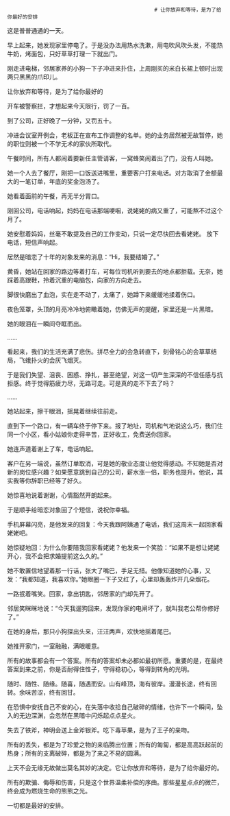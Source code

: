                                                     # 让你放弃和等待，是为了给你最好的安排






这是普普通通的一天。

早上起来，她发现家里停电了。于是没办法用热水洗漱，用电吹风吹头发，不能热牛奶，烤面包，只好草草打理一下就出门。

刚走进电梯，邻居家养的小狗一下子冲进来扑住，上周刚买的米白长裙上顿时出现两只黑黑的爪印儿。

让你放弃和等待，是为了给你最好的

开车被警察拦，才想起来今天限行，罚了一百。

到了公司，正好晚了一分钟，又罚五十。

冲进会议室开例会，老板正在宣布工作调整的名单。她的业务居然被无故暂停，她的职位则被一个不学无术的家伙所取代。

午餐时间，所有人都闹着要新任主管请客，一窝蜂笑闹着出了门，没有人叫她。

她一个人去了餐厅，刚把一口饭送进嘴里，重要客户打来电话。对方取消了金额最大的一笔订单，年底的奖金泡汤了。

她看着面前的午餐，再无半分胃口。

刚回公司，电话响起，妈妈在电话那端哽咽，说姥姥的病又重了，可能熬不过这个月了。

她安慰着妈妈，丝毫不敢提及自己的工作变动，只说一定尽快回去看姥姥。
放下电话，短信声响起。

居然是暗恋了十年的对象发来的消息：“Hi，我要结婚了。”

黄昏，她站在回家的路边等着打车，可每位司机听到要去的地点都拒载。无奈，她踩着高跟鞋，拎着沉重的电脑包，向家的方向走去。

脚很快磨出了血泡，实在走不动了，太痛了，她蹲下来缓缓地揉着伤口。

夜色笼罩，头顶的月亮冷冷地俯瞰着她，仿佛无声的提醒，家里还是一片黑暗。

她的眼泪在一瞬间夺眶而出。

……

看起来，我们的生活充满了悲伤。拼尽全力的会急转直下，刻骨铭心的会草草结局，飞蛾扑火的会灰飞烟灭。

于是我们失望、沮丧、困惑、挣扎，甚至绝望，对这一切产生深深的不信任感与抗拒感。终于觉得筋疲力尽，无路可走。可是真的走不下去了吗？

……

她站起来，擦干眼泪，摇晃着继续往前走。

直到下一个路口，有一辆车终于停下来。报了地址，司机和气地说这么巧，我们住同一个小区，看小姑娘你走得辛苦，正好收工，免费送你回家。

她连声道着谢上了车，电话响起。

客户在另一端说，虽然订单取消，可是她的敬业态度让他觉得感动。不知她是否对新的岗位感兴趣？如果愿意跳到自己的公司，薪水涨一倍，职务也提升。他说，其实我等你辞职已经等了好久。

她惊喜地说着谢谢，心情豁然开朗起来。

于是顺手给暗恋对象回了个短信，说祝你幸福。

手机屏幕闪亮，是他发来的回复：今天我跟阿姨通了电话，我们这周末一起回家看姥姥吧。

她惊疑地回：为什么你要陪我回家看姥姥？他发来一个笑脸：“如果不是想让姥姥开心，我不会把求婚提前这么久的。”

她不敢置信地望着那一行话，张大了嘴巴，手足无措。他像知道她的心事，又发：“我都知道，我喜欢你。”她眼圈一下子又红了，心里却轰轰炸开几朵烟花。

一路抿着嘴笑。回家，拿出钥匙，邻居家的门却先开了。

邻居笑眯眯地说：“今天我遛狗回来，发现你家的电闸坏了，就叫我老公帮你修好了。”

在她的身后，那只小狗探出头来，汪汪两声，欢快地摇着尾巴。

她推开家门，一室融融，满眼暖意。

所有的故事都会有一个答案。所有的答案却未必都如最初所愿。重要的是，在最终答案到来之前，你是否耐得住性子，守得稳初心，等得到转角的光明。

随时、随性、随缘。随喜，随遇而安。山有峰顶，海有彼岸。漫漫长途，终有回转。余味苦涩，终有回甘。

在恐惧中安抚自己不安的心，在失落中收拾自己破碎的情绪，也许下一个瞬间，坠入的无边深渊，会忽然在黑暗中闪烁起点点星火。

失去了铁斧，神明会送上金斧银斧。吃下毒苹果，是为了王子的亲吻。

所有的丢失，都是为了珍爱之物的来临腾出位置；所有的匍匐，都是高高跃起前的热身；所有的支离破碎，都是为了来之不易的圆满。

上天不会无缘无故做出莫名其妙的决定。它让你放弃和等待，是为了给你最好的。

所有的欺骗、侮辱和伤害，只是这个世界温柔补偿的序曲。那些星星点点的微芒，终会成为燃烧生命的熊熊之光。

一切都是最好的安排。
